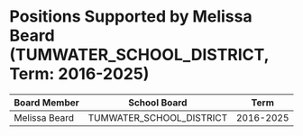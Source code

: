 # Positions Supported by Melissa Beard (TUMWATER_SCHOOL_DISTRICT, Term: 2016-2025)

| Board Member | School Board | Term |
|--------------|--------------|------|
| Melissa Beard | TUMWATER_SCHOOL_DISTRICT | 2016-2025 |


